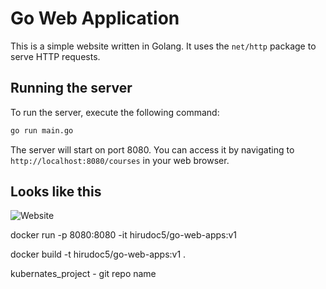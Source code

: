 # Go Web Application

This is a simple website written in Golang. It uses the `net/http` package to serve HTTP requests.

## Running the server

To run the server, execute the following command:

```bash
go run main.go
```

The server will start on port 8080. You can access it by navigating to `http://localhost:8080/courses` in your web browser.

## Looks like this

![Website](static/images/golang-website.png)

docker run -p 8080:8080 -it hirudoc5/go-web-apps:v1

docker build -t hirudoc5/go-web-apps:v1 .


kubernates_project - git repo name